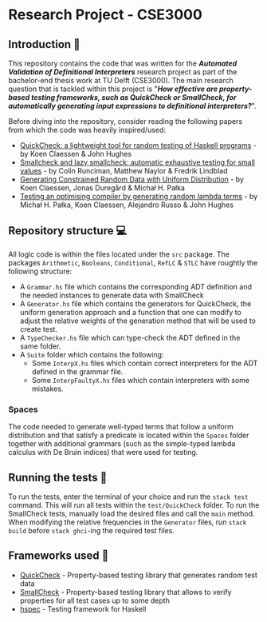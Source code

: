 # Research Project - CSE3000

## **Introduction** 📖
This repository contains the code that was written for the _**Automated Validation of Definitional Interpreters**_ research project as part of the bachelor-end thesis work at TU Delft (CSE3000). The main research question that is tackled within this project is "__*How effective are property-based testing frameworks, such as QuickCheck or SmallCheck, for automatically generating input expressions to definitional interpreters?*__".

Before diving into the repository, consider reading the following papers from which the code was heavily inspired/used:
- [QuickCheck: a lightweight tool for random testing of Haskell programs](https://dl.acm.org/doi/10.1145/351240.351266) - by Koen Claessen & John Hughes
- [Smallcheck and lazy smallcheck: automatic exhaustive testing for small values](https://dl.acm.org/doi/10.1145/1411286.1411292) - by Colin Runciman, Matthew Naylor & Fredrik Lindblad
- [Generating Constrained Random Data with Uniform Distribution](https://link.springer.com/chapter/10.1007/978-3-319-07151-0_2) - by Koen Claessen, Jonas Duregård & Michał H. Pałka
- [Testing an optimising compiler by generating random lambda terms](https://dl.acm.org/doi/10.1145/1982595.1982615) - by Michał H. Pałka, Koen Claessen, Alejandro Russo & John Hughes

## **Repository structure** 💻

All logic code is within the files located under the `src` package. The packages `Arithmetic`, `Booleans`, `Conditional`, `RefLC` & `STLC` have roughtly the following structure:
* A `Grammar.hs` file which contains the corresponding ADT definition and the needed instances to generate data with SmallCheck
* A `Generator.hs` file which contains the generators for QuickCheck, the uniform generation approach and a function that one can modify to adjust the relative weights of the generation method that will be used to create test.
* A `TypeChecker.hs` file which can type-check the ADT defined in the same folder.
* A `Suite` folder which contains the following:
  * Some `InterpX.hs` files which contain correct interpreters for the ADT defined in the grammar file.
  * Some `InterpFaultyX.hs` files which contain interpreters with some mistakes.

### **Spaces**

The code needed to generate well-typed terms that follow a uniform distribution and that satisfy a predicate is located within the `Spaces` folder together with additional grammars (such as the simple-typed lambda calculus with De Bruin indices) that were used for testing. 

## **Running the tests** 🏃‍

To run the tests, enter the terminal of your choice and run the `stack test` command. This will run all tests 
within the `test/QuickCheck` folder. To run the SmallCheck tests, manually load the desired files and call the `main` method. 
When modifying the relative frequencies in the `Generator` files, run `stack build` before `stack ghci`-ing the required test files.

## **Frameworks used** 🔨

- [QuickCheck](https://hackage.haskell.org/package/QuickCheck) - Property-based testing library that generates random test data
- [SmallCheck](https://hackage.haskell.org/package/smallcheck) - Property-based testing library that allows to verify properties for all test cases up to some depth
- [hspec](https://hackage.haskell.org/package/hspec) - Testing framework for Haskell


